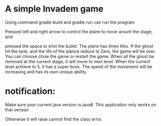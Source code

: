 # A simple Invadem game

Using command gradle build and gradle run can run the program

Pressed left and right arrow to control the plane to move arount the stage, and 

pressed the space to shot the bullet. The plane has three lifes. If the ghost hit the tank, and the life of the plance reduce to Zero, the game will be over. You can choose close the game or restart the game. When all the ghost be removed at the current stage, it will move to next level. When the current level achieve to 5, it has a super boss. The speed of the movement will be increasing and has its own unique ability.

# notification:

Make sure your current java version is java8. This application only works on that verison

Otherwise it will raise cannot find the class error.
